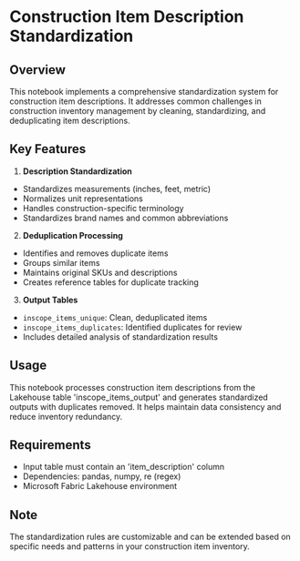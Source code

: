 # Construction Item Description Standardization

## Overview
This notebook implements a comprehensive standardization system for construction item descriptions. It addresses common challenges in construction inventory management by cleaning, standardizing, and deduplicating item descriptions.

## Key Features
1. **Description Standardization**
  - Standardizes measurements (inches, feet, metric)
  - Normalizes unit representations
  - Handles construction-specific terminology
  - Standardizes brand names and common abbreviations

2. **Deduplication Processing**
  - Identifies and removes duplicate items
  - Groups similar items
  - Maintains original SKUs and descriptions
  - Creates reference tables for duplicate tracking

3. **Output Tables**
  - `inscope_items_unique`: Clean, deduplicated items
  - `inscope_items_duplicates`: Identified duplicates for review
  - Includes detailed analysis of standardization results

## Usage
This notebook processes construction item descriptions from the Lakehouse table 'inscope_items_output' and generates standardized outputs with duplicates removed. It helps maintain data consistency and reduce inventory redundancy.

## Requirements
- Input table must contain an 'item_description' column
- Dependencies: pandas, numpy, re (regex)
- Microsoft Fabric Lakehouse environment

## Note
The standardization rules are customizable and can be extended based on specific needs and patterns in your construction item inventory.
